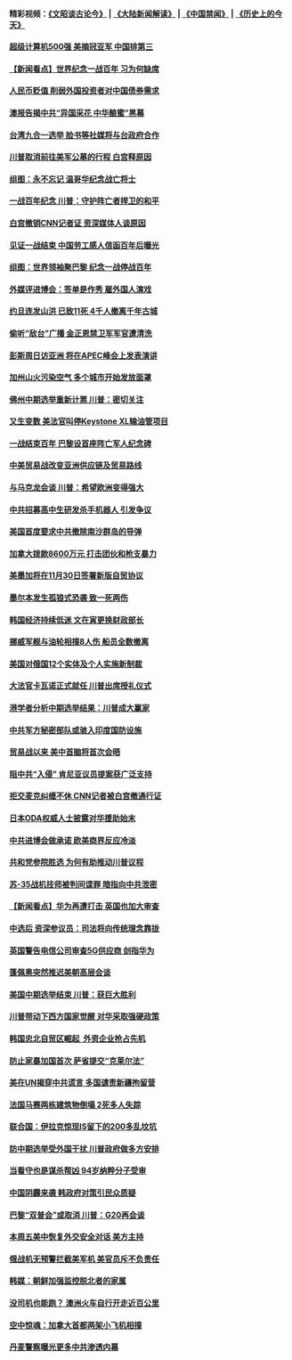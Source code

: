 #### 精彩视频：[《文昭谈古论今》](https://github.com/gfw-breaker/wenzhao/blob/master/README.md?t=11130032) | [《大陆新闻解读》](https://github.com/gfw-breaker/ntdtv-comedy/blob/master/README.md?t=11130032) | [《中国禁闻》](https://github.com/gfw-breaker/ntdtv-news/blob/master/README.md?t=11130032) | [《历史上的今天》](https://github.com/gfw-breaker/today-in-history/blob/master/README.md?t=11130032) 

#### [超级计算机500强 美摘冠亚军 中国排第三](../pages/nsc418/n10847488.md?t=11130032) 

#### [【新闻看点】世界纪念一战百年 习为何缺席](../pages/nsc418/n10847292.md?t=11130032) 

#### [人民币贬值 削弱外国投资者对中国债券需求](../pages/nsc418/n10847506.md?t=11130032) 

#### [澳报告揭中共“异国采花 中华酿蜜”黑幕](../pages/nsc418/n10846837.md?t=11130032) 

#### [台湾九合一选举 脸书等社媒将与台政府合作](../pages/nsc418/n10847211.md?t=11130032) 

#### [川普取消前往美军公墓的行程 白宫释原因](../pages/nsc418/n10846670.md?t=11130032) 

#### [组图：永不忘记 温哥华纪念战亡将士](../pages/nsc418/n10845683.md?t=11130032) 

#### [一战百年纪念 川普：守护阵亡者捍卫的和平](../pages/nsc418/n10845450.md?t=11130032) 

#### [白宫撤销CNN记者证 资深媒体人谈原因](../pages/nsc418/n10845359.md?t=11130032) 

#### [见证一战结束 中国劳工感人信函百年后曝光](../pages/nsc418/n10845223.md?t=11130032) 

#### [组图：世界领袖聚巴黎 纪念一战停战百年](../pages/nsc418/n10845047.md?t=11130032) 

#### [外媒评进博会：签单是作秀 雇外国人演戏](../pages/nsc418/n10844281.md?t=11130032) 

#### [约旦连发山洪 已致11死 4千人撤离千年古城](../pages/nsc418/n10844615.md?t=11130032) 

#### [偷听“敌台”广播 金正恩禁卫军军官遭清洗](../pages/nsc418/n10844353.md?t=11130032) 

#### [彭斯周日访亚洲 将在APEC峰会上发表演讲](../pages/nsc418/n10844075.md?t=11130032) 

#### [加州山火污染空气 多个城市开始发放面罩](../pages/nsc418/n10844214.md?t=11130032) 

#### [佛州中期选举重新计票 川普：密切关注](../pages/nsc418/n10843995.md?t=11130032) 

#### [又生变数 美法官叫停Keystone XL输油管项目](../pages/nsc418/n10843752.md?t=11130032) 

#### [一战结束百年 巴黎设首座阵亡军人纪念碑](../pages/nsc418/n10843698.md?t=11130032) 

#### [中美贸易战改变亚洲供应链及贸易路线](../pages/nsc418/n10843491.md?t=11130032) 

#### [与马克龙会谈 川普：希望欧洲变得强大](../pages/nsc418/n10843329.md?t=11130032) 

#### [中共招募高中生研发杀手机器人 引发争议](../pages/nsc418/n10842419.md?t=11130032) 

#### [美国首度要求中共撤除南沙群岛的导弹](../pages/nsc418/n10842945.md?t=11130032) 

#### [加拿大拨款8600万元 打击团伙和枪支暴力](../pages/nsc418/n10842249.md?t=11130032) 

#### [美墨加将在11月30日签署新版自贸协议](../pages/nsc418/n10841572.md?t=11130032) 

#### [墨尔本发生孤狼式恐袭 致一死两伤](../pages/nsc418/n10840893.md?t=11130032) 

#### [韩国经济持续低迷 文在寅更换财政部长](../pages/nsc418/n10839960.md?t=11130032) 

#### [挪威军舰与油轮相撞8人伤 船员全数撤离](../pages/nsc418/n10841146.md?t=11130032) 

#### [美国对俄国12个实体及个人实施新制裁](../pages/nsc418/n10841109.md?t=11130032) 

#### [大法官卡瓦诺正式就任 川普出席授礼仪式](../pages/nsc418/n10840367.md?t=11130032) 

#### [港学者分析中期选举结果：川普成大赢家](../pages/nsc418/n10840095.md?t=11130032) 

#### [中共军方秘密部队或骇入印度国防设施](../pages/nsc418/n10839561.md?t=11130032) 

#### [贸易战以来 美中首脑将首次会晤](../pages/nsc418/n10839071.md?t=11130032) 

#### [阻中共“入侵” 肯尼亚议员提案获广泛支持](../pages/nsc418/n10839184.md?t=11130032) 

#### [拒交麦克纠缠不休 CNN记者被白宫撤通行证](../pages/nsc418/n10838526.md?t=11130032) 

#### [日本ODA权威人士披露对华援助始末](../pages/nsc418/n10838064.md?t=11130032) 

#### [中共进博会做承诺 欧美商界反应冷淡](../pages/nsc418/n10837102.md?t=11130032) 

#### [共和党参院胜选 为何有助推动川普议程](../pages/nsc418/n10836979.md?t=11130032) 

#### [苏-35战机技师被判间谍罪 暗指向中共泄密](../pages/nsc418/n10837017.md?t=11130032) 

#### [【新闻看点】华为再遭打击 英国也加大审查](../pages/nsc418/n10836745.md?t=11130032) 

#### [中选后 资深参议员：司法将向传统理念靠拢](../pages/nsc418/n10836636.md?t=11130032) 

#### [英国警告电信公司审查5G供应商 剑指华为](../pages/nsc418/n10836577.md?t=11130032) 

#### [蓬佩奥突然推迟美朝高层会谈](../pages/nsc418/n10836329.md?t=11130032) 

#### [美国中期选举结束 川普：获巨大胜利](../pages/nsc418/n10834872.md?t=11130032) 

#### [川普带动下西方国家觉醒 对华采取强硬政策](../pages/nsc418/n10834533.md?t=11130032) 

#### [韩国忠北自贸区崛起  外资企业抢占先机](../pages/nsc418/n10834775.md?t=11130032) 

#### [防止家暴加国首次 萨省提交“克莱尔法”](../pages/nsc418/n10834469.md?t=11130032) 

#### [美在UN揭穿中共谎言 多国谴责新疆拘留营](../pages/nsc418/n10834220.md?t=11130032) 

#### [法国马赛两栋建筑物倒塌 2死多人失踪](../pages/nsc418/n10834087.md?t=11130032) 

#### [联合国：伊拉克惊现IS留下的200多乱坟坑](../pages/nsc418/n10834036.md?t=11130032) 

#### [防中期选举受外国干扰 川普政府做多方安排](../pages/nsc418/n10834018.md?t=11130032) 

#### [当看守也是谋杀帮凶 94岁纳粹分子受审](../pages/nsc418/n10833872.md?t=11130032) 

#### [中国阴霾来袭 韩政府对策引民众质疑](../pages/nsc418/n10833148.md?t=11130032) 

#### [巴黎“双普会”或取消 川普：G20再会谈](../pages/nsc418/n10833220.md?t=11130032) 

#### [本周五美中恢复外交安全对话 美方主持](../pages/nsc418/n10833126.md?t=11130032) 

#### [俄战机无预警拦截美军机 美官员斥不负责任](../pages/nsc418/n10833077.md?t=11130032) 

#### [韩媒：朝鲜加强监控脱北者的家属](../pages/nsc418/n10833035.md?t=11130032) 

#### [没司机也能跑？ 澳洲火车自行开走近百公里](../pages/nsc418/n10832834.md?t=11130032) 

#### [空中惊魂：加拿大首都两架小飞机相撞](../pages/nsc418/n10832154.md?t=11130032) 

#### [丹麦警察曝光更多中共渗透内幕](../pages/nsc418/n10821828.md?t=11130032) 

